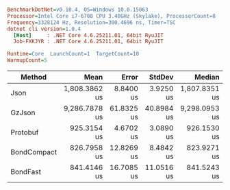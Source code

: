 ``` ini

BenchmarkDotNet=v0.10.4, OS=Windows 10.0.15063
Processor=Intel Core i7-6700 CPU 3.40GHz (Skylake), ProcessorCount=8
Frequency=3328124 Hz, Resolution=300.4696 ns, Timer=TSC
dotnet cli version=1.0.4
  [Host]     : .NET Core 4.6.25211.01, 64bit RyuJIT
  Job-FXKJYR : .NET Core 4.6.25211.01, 64bit RyuJIT

Runtime=Core  LaunchCount=1  TargetCount=10  
WarmupCount=5  

```
 |      Method |          Mean |      Error |     StdDev |        Median |    Op/s | Scaled | ScaledSD | Rank |     Size |   Gen 0 |   Gen 1 |   Gen 2 | Allocated |
 |------------ |--------------:|-----------:|-----------:|--------------:|--------:|-------:|---------:|-----:|---------:|--------:|--------:|--------:|----------:|
 |        Json | 1,808.3862 us |  8.8400 us |  3.9250 us | 1,807.8351 us |  552.98 |   1.95 |     0.01 |    4 |    380kb | 79.6875 | 79.6875 | 79.6875 |    0.4 MB |
 |      GzJson | 9,286.7878 us | 61.8325 us | 40.8984 us | 9,298.0953 us |  107.68 |  10.04 |     0.05 |    5 | 205,05kb |       - |       - |       - |   0.22 MB |
 |    Protobuf |   925.3154 us |  4.6702 us |  3.0890 us |   926.1530 us | 1080.71 |   1.00 |     0.00 |    3 | 371,09kb | 95.1172 | 95.1172 | 95.1172 |   0.38 MB |
 | BondCompact |   826.7958 us | 12.8269 us |  8.4842 us |   823.9271 us | 1209.49 |   0.89 |     0.01 |    1 | 361,33kb | 97.4609 | 97.4609 | 97.4609 |   0.37 MB |
 |    BondFast |   841.4146 us | 16.7085 us | 11.0516 us |   841.5243 us | 1188.47 |   0.91 |     0.01 |    2 | 361,33kb | 95.8984 | 95.8984 | 95.8984 |   0.37 MB |
